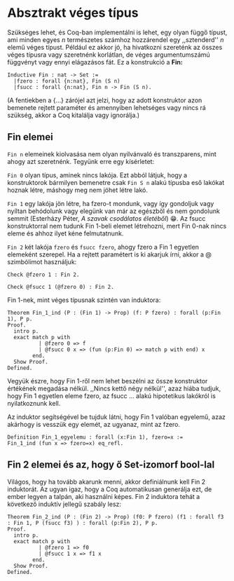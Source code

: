 # Absztrakt véges típus

Szükséges lehet, és Coq-ban implementálni is lehet, egy olyan függő típust, ami minden egyes *n* természetes számhoz hozzárendel egy ,,sztenderd'' *n* elemű véges típust. Például ez akkor jó, ha hivatkozni szereténk az összes véges típusra vagy szeretnénk korlátlan, de véges argumentumszámú függvényt vagy ennyi elágazásos fát. Ez a konstrukció a **Fin:**

````coq 
Inductive Fin : nat -> Set :=
  |fzero : forall {n:nat}, Fin (S n)
  |fsucc : forall {n:nat}, Fin n -> Fin (S n).
````

(A fentiekben a {...} zárójel azt jelzi, hogy az adott konstruktor azon bemenete rejtett paraméter és amennyiben lehetséges vagy nincs rá szükség, akkor a Coq kitalálja vagy ignorálja.)

## Fin elemei

````Fin n```` elemeinek kiolvasása nem olyan nyilvánvaló és transzparens, mint ahogy azt szeretnénk. Tegyünk erre egy kísérletet:

````Fin 0```` olyan típus, aminek nincs lakója. Ezt abból látjuk, hogy a konstruktorok bármilyen bemenetre csak ````Fin S n```` alakú típusba eső lakókat hoznak létre, máshogy meg nem jöhet létre lakó. 

````Fin 1```` egy lakója jön létre, ha fzero-t mondunk, vagy így gondoljuk vagy nyíltan behódolunk vagy elegünk van már az egészből és nem gondolunk semmit (Esterházy Péter, *A szavak csodálatos életéből*) :grin:. Az fsucc konstruktorral nem tudunk Fin 1-beli elemet létrehozni, mert Fin 0-nak nincs eleme és ahhoz ilyet kéne felmutatnunk. 

````Fin 2```` két lakója ````fzero```` és ````fsucc fzero````, ahogy fzero a Fin 1 egyetlen elemeként szerepel. Ha a rejtett paramétert is ki akarjuk írni, akkor a @ szimbólimot használjuk: 
 
````coq
Check @fzero 1 : Fin 2.

Check @fsucc 1 (@fzero 0) : Fin 2.

````

Fin 1-nek, mint véges típusnak szintén van induktora: 

````coq
Theorem Fin_1_ind (P : (Fin 1) -> Prop) (f: P fzero) : forall (p:Fin 1), P p.
Proof.
  intro p.
  exact match p with
          | @fzero 0 => f
          | @fsucc 0 x => (fun (p:Fin 0) => match p with end) x
        end.
  Show Proof.
Defined.
````

Vegyük észre, hogy Fin 1-ről nem lehet beszélni az össze konstruktor értékének megadása nélkül. ,,Nincs kettő négy nélkül'', azaz hiába tudjuk, hogy Fin 1 egyetlen eleme fzero, az fsucc ... alakú hipotetikus lakókról is nyilatkoznunk kell. 

Az induktor segítségével be tujduk látni, hogy Fin 1 valóban egyelemű, azaz akárhogy is vesszük egy elemét, az ugyanaz, mint az fzero.

````coq
Definition Fin_1_egyelemu : forall (x:Fin 1), fzero=x := 
Fin_1_ind (fun x => fzero=x) eq_refl.
````

## Fin 2 elemei és az, hogy ő Set-izomorf bool-lal

Világos, hogy ha tovább akarunk menni, akkor definiálnunk kell Fin 2 induktorát. Az ugyan igaz, hogy a Coq automatikusan generálja ezt, de ember legyen a talpán, aki használni képes. Fin 2 induktora tehát a következő induktív jellegű szabály lesz:

````coq
Theorem Fin_2_ind (P : (Fin 2) -> Prop) (f0: P fzero) (f1 : forall f3 : Fin 1, P (fsucc f3) ) : forall (p:Fin 2), P p.
Proof.
  intro p. 
  exact match p with
          | @fzero 1 => f0
          | @fsucc 1 x => f1 x
        end.
  Show Proof.
Defined.
````
